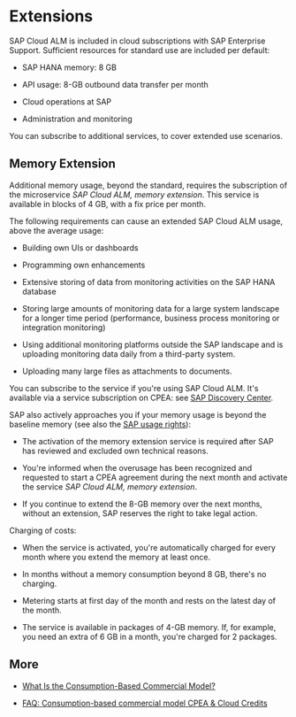 <!-- loio94cd95e1b8454b5180d6a3daeccb1500 -->

# Extensions

SAP Cloud ALM is included in cloud subscriptions with SAP Enterprise Support. Sufficient resources for standard use are included per default:

-   SAP HANA memory: 8 GB

-   API usage: 8-GB outbound data transfer per month

-   Cloud operations at SAP

-   Administration and monitoring


You can subscribe to additional services, to cover extended use scenarios.



<a name="loio94cd95e1b8454b5180d6a3daeccb1500__section_oy4_cj1_ppb"/>

## Memory Extension

Additional memory usage, beyond the standard, requires the subscription of the microservice *SAP Cloud ALM, memory extension*. This service is available in blocks of 4 GB, with a fix price per month.

The following requirements can cause an extended SAP Cloud ALM usage, above the average usage:

-   Building own UIs or dashboards

-   Programming own enhancements

-   Extensive storing of data from monitoring activities on the SAP HANA database

-   Storing large amounts of monitoring data for a large system landscape for a longer time period \(performance, business process monitoring or integration monitoring\)

-   Using additional monitoring platforms outside the SAP landscape and is uploading monitoring data daily from a third-party system.

-   Uploading many large files as attachments to documents.


You can subscribe to the service if you're using SAP Cloud ALM. It's available via a service subscription on CPEA: see [SAP Discovery Center](https://discovery-center.cloud.sap/#/serviceCatalog/sap-cloud-alm-memory-extension).

SAP also actively approaches you if your memory usage is beyond the baseline memory \(see also the [SAP usage rights](https://support.sap.com/usage-rights)\):

-   The activation of the memory extension service is required after SAP has reviewed and excluded own technical reasons.

-   You're informed when the overusage has been recognized and requested to start a CPEA agreement during the next month and activate the service *SAP Cloud ALM, memory extension*.

-   If you continue to extend the 8-GB memory over the next months, without an extension, SAP reserves the right to take legal action.


Charging of costs:

-   When the service is activated, you're automatically charged for every month where you extend the memory at least once.

-   In months without a memory consumption beyond 8 GB, there's no charging.

-   Metering starts at first day of the month and rests on the latest day of the month.

-   The service is available in packages of 4-GB memory. If, for example, you need an extra of 6 GB in a month, you're charged for 2 packages.




<a name="loio94cd95e1b8454b5180d6a3daeccb1500__section_rvx_2st_1qb"/>

## More

-   [What Is the Consumption-Based Commercial Model?](https://help.sap.com/viewer/65de2977205c403bbc107264b8eccf4b/Cloud/en-US/7047eb4a15a84ac7be3c8612179e6d1f.html)

-   [FAQ: Consumption-based commercial model CPEA & Cloud Credits](https://www.sap.com/products/extension-suite/pricing.html?pdf-asset=668ae6f5-cd7d-0010-87a3-c30de2ffd8ff&page=1#cpea)


